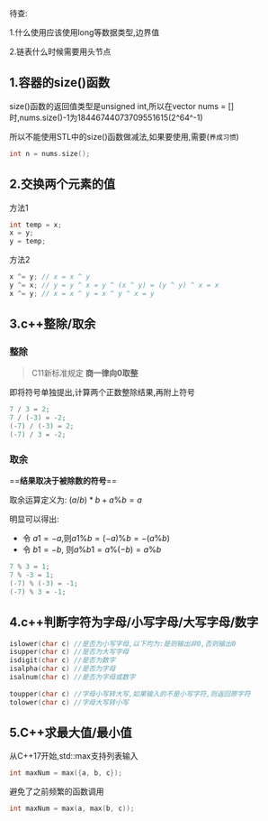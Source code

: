 待查:

1.什么使用应该使用long等数据类型,边界值

2.链表什么时候需要用头节点

## 1.容器的size()函数

size()函数的返回值类型是unsigned int,所以在vector nums = []时,nums.size()-1为18446744073709551615(2^64^-1)

所以不能使用STL中的size()函数做减法,如果要使用,需要(`养成习惯`)

```c++
int n = nums.size();
```

## 2.交换两个元素的值

方法1

```c++
int temp = x;
x = y;
y = temp;
```

方法2

```c++
x ^= y; // x = x ^ y
y ^= x; // y = y ^ x = y ^ (x ^ y) = (y ^ y) ^ x = x
x ^= y; // x = x ^ y = x ^ y ^ x = y
```

## 3.c++整除/取余

### 整除

>  C11新标准规定 **商一律向0取整**

即将符号单独提出,计算两个正数整除结果,再附上符号

```c++
7 / 3 = 2;
7 / (-3) = -2;
(-7) / (-3) = 2;
(-7) / 3 = -2;
```

### 取余

==**结果取决于被除数的符号**==

取余运算定义为: $(a/b) * b + a \% b = a$

明显可以得出:

- 令 $a1 = -a$,则$a1\%b=(-a)\%b=-(a\%b)$
- 令 $b1 = -b$, 则$a\%b1=a\%(-b)=a\%b$

```c++
7 % 3 = 1;
7 % -3 = 1;
(-7) % (-3) = -1;
(-7) % 3 = -1;
```

## 4.c++判断字符为字母/小写字母/大写字母/数字

```c++
islower(char c) //是否为小写字母,以下均为:是则输出非0,否则输出0
isupper(char c) //是否为大写字母
isdigit(char c) //是否为数字
isalpha(char c) //是否为字母
isalnum(char c) //是否为字母或数字
    
toupper(char c) //字母小写转大写,如果输入的不是小写字符,则返回原字符
tolower(char c) //字母大写转小写

```

## 5.C++求最大值/最小值

从C++17开始,std::max支持列表输入

```c++
int maxNum = max({a, b, c});
```

避免了之前频繁的函数调用

```c++
int maxNum = max(a, max(b, c));
```

